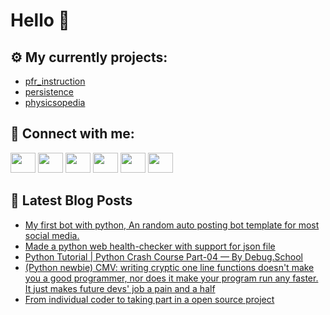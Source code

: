 # Hello 👋

## ⚙️ My currently projects:
- [pfr_instruction](https://github.com/bullbesh/pfr_instruction)
- [persistence](https://github.com/bullbesh/persistence)
- [physicsopedia](https://github.com/bullbesh/physicsopedia)

## 🔎 Connect with me:
[<img height="32" width="40" src="https://cdn.jsdelivr.net/npm/simple-icons@v5/icons/telegram.svg" />](https://t.me/bullbesh)
[<img height="32" width="40" src="https://cdn.jsdelivr.net/npm/simple-icons@v5/icons/vk.svg" />](https://vk.com/bullbesh)
[<img height="32" width="40" src="https://cdn.jsdelivr.net/npm/simple-icons@v5/icons/twitter.svg" />](https://twitter.com/bullbesh1)
[<img height="32" width="40" src="https://cdn.jsdelivr.net/npm/simple-icons@v5/icons/instagram.svg" />](https://www.instagram.com/bullbesh)
[<img height="32" width="40" src="https://cdn.jsdelivr.net/npm/simple-icons@v5/icons/reddit.svg" />](https://www.reddit.com/user/bullbesh)
[<img height="32" width="40" src="https://cdn.jsdelivr.net/npm/simple-icons@v5/icons/youtube.svg" />](https://www.youtube.com/channel/UCtfjRs6uzgq5mfm8S06WTcg)

## 📕 Latest Blog Posts
<!-- BLOG-POST-LIST:START -->
- [My first bot with python, An random auto posting bot template for most social media.](https://www.reddit.com/r/Python/comments/sgvksx/my_first_bot_with_python_an_random_auto_posting/)
- [Made a python web health-checker with support for json file](https://www.reddit.com/r/Python/comments/sgvbj9/made_a_python_web_healthchecker_with_support_for/)
- [Python Tutorial | Python Crash Course Part-04 — By Debug.School](https://www.reddit.com/r/Python/comments/sgurcv/python_tutorial_python_crash_course_part04_by/)
- [&lpar;Python newbie&rpar; CMV: writing cryptic one line functions doesn&#39;t make you a good programmer, nor does it make your program run any faster. It just makes future devs&#39; job a pain and a half](https://www.reddit.com/r/Python/comments/sgt8ms/python_newbie_cmv_writing_cryptic_one_line/)
- [From individual coder to taking part in a open source project](https://www.reddit.com/r/Python/comments/sgoj2x/from_individual_coder_to_taking_part_in_a_open/)
<!-- BLOG-POST-LIST:END -->
